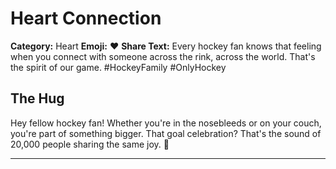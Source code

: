 # Heart Connection

**Category:** Heart
**Emoji:** ❤️
**Share Text:** Every hockey fan knows that feeling when you connect with someone across the rink, across the world. That's the spirit of our game. #HockeyFamily #OnlyHockey

## The Hug

Hey fellow hockey fan! Whether you're in the nosebleeds or on your couch, you're part of something bigger. That goal celebration? That's the sound of 20,000 people sharing the same joy. 🏒

---
